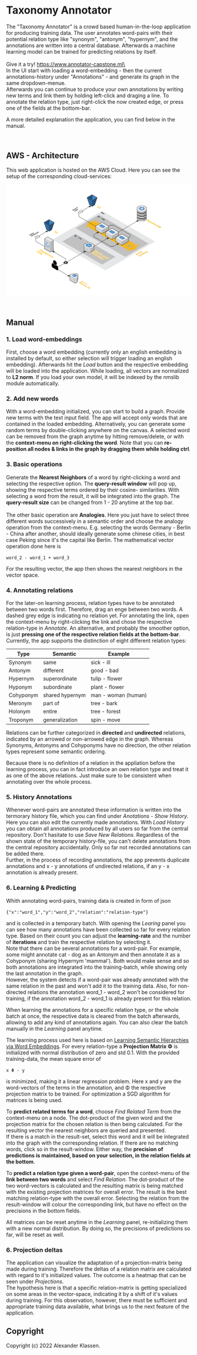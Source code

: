 # Taxonomy Annotator

The "Taxonomy Annotator" is a crowd based human-in-the-loop application for producing training data. The user annotates word-pairs with their potential relation type like "synonym", "antonym", "hypernym", and the annotations are written into a central database. Afterwards a machine learning model can be trained for predicting relations by itself.\
\
Give it a try! https://www.annotator-capstone.ml\
\
In the UI start with loading a word-embedding - then the current annotations-history under "Annotations" - and generate its graph in the same dropdown-menue.
\
Afterwards you can continue to produce your own annotations by writing new terms and link them by holding left-click and draging a line. To annotate the relation type, just right-click the now created edge, or press one of the fields at the bottom-bar.

A more detailed explanation the application, you can find below in the manual.

</br>

## AWS - Architecture
This web application is hosted on the AWS Cloud. Here you can see the setup of the corresponding cloud-services:

![Overview](img/3d-nogrid.png)

</br>

## Manual

### 1. Load word-embeddings
First, choose a word embedding (currently only an english embedding is installed by default, so either selection will trigger loading an english embedding). Afterwards hit the *Load* button and the respective 
embedding will be loaded into the application. While loading, all vectors are normalized to **L2 norm**.
If you load your own model, it will be indexed  by the nmslib module automatically.

### 2. Add new words
With a word-embedding initialized, you can start to build a graph. Provide new terms with the 
text input field. The app will accept only words that are contained in the loaded embedding. 
Alternatively, you can generate some random terms by double-clicking anywhere on 
the canvas. A selected word can be removed from the graph anytime by hitting remove/delete, or with 
the **context-menu on right-clicking the word**. Note that you can **re-position all nodes & links in the
graph by dragging them while holding ctrl**.

### 3. Basic operations
Generate the **Nearest Neighbors** of a word by right-clicking a word and selecting the respective 
option. The **query-result window** will pop up, showing the respective terms ordered by their cosine-
similarities. With selecting a word from the result, it will be integrated into the graph. The 
**query-result size** can be changed from 1 - 20 anytime at the top bar.\
\
The other basic operation are **Analogies**. Here you just have to select three different words 
successively in a semantic order and choose the analogy operation from the context-menu. E.g. selecting 
the words Germany - Berlin - China after another, should ideally generate some chinese cities, in best 
case Peking since it's the capital like Berlin. The mathematical vector operation done here is
```console
word_2 - word_1 + word_3
```
For the resulting vector, the app then shows the nearest neighbors in the vector space.

### 4. Annotating relations
For the later-on learning process, relation types have to be annotated between two words first. Therefore,
drag an enge between two words. A dashed grey edge is indicating no relation yet. For annotating the link, 
open the context-menu by right-clicking the link and chose the respective relation-type in *Annotate*.
An alternative, and probably the smoother option, is just **pressing one of the respective relation fields
at the bottom-bar**.\
Currently, the app supports the distinction of eight different relation types:

| Type          | Semantic             | Example             |
|---------------|----------------------|---------------------|
| Synonym       | same                 | sick - ill          |
| Antonym       | different            | good - bad          |
| Hypernym      | superordinate        | tulip - flower      |
| Hyponym       | subordinate          | plant - flower      |
| Cohyponym     | shared hypernym      | man - woman (human) |
| Meronym       | part of              | tree - bark         |
| Holonym       | entire               | tree - forest       |
| Troponym      | generalization       | spin - move         |

Relations can be further categorized in **directed** and **undirected** relations, indicated by an arrowed or 
non-arrowed edge in the graph. Whereas Synonyms, Antonyms and Cohyponyms have no direction, the other relation types represent some semantic ordering.

Because there is no definition of a relation in the appliation before the learning process, you can 
in fact introduce an own relation type and treat it as one of the above relations. Just make sure to
be consistent when annotating over the whole process.

### 5. History Annotations
Whenever word-pairs are annotated these information is written into the termorary history file, which you can find under *Anotations* - *Show History*. Here you can also edit the currently made annotations. With *Load History* you can obtain all annotations produced by all users so far from the central repository. Don't hasitate to use *Save New Relations*. Regardless of the shown state of the temporary
history-file, you can't delete annotations from the central repository accidentally. Only so far not recorded annotations can be added there.\
Further, in the process of recording annotations, the app prevents duplicate annotations and x - y annotations of undirected relations, if an y - x annotation is already present.

### 6. Learning & Predicting
Whith annotating word-pairs, training data is created in form of json
```console
{"x":"word_1","y":"word_2","relation":"relation-type"}
```
and is collected in a temporary batch. With opening the *Learing* panel you can see how many annotations have been collected so far for every relation type. Based on their count you can adjust the **learning-rate** and the number of **iterations** and train the respective relation by selecting it.\
Note that there can be several annotations for a word-pair. For example, some might annotate cat - dog 
as an Antonym and then annotate it as a Cohyponym (sharing Hypernym 'mammal'). Both would make sense
and so both annotations are integrated into the training-batch, while showing only the last annotation
in the graph.\
However, the system detects if a word-pair was already annotated with the same relation in the past 
and won't add it to the training data. Also, for non-directed relations the annotation word_1 - word_2
won't be considered for training, if the annotation word_2 - word_1 is already present for this relation.

When learning the annotations for a specific relation type, or the whole batch at once, the respective data
is cleared from the batch afterwards, allowing to add any kind of annotations again. You can also clear the 
batch manually in the *Learning* panel anytime.

The learning process used here is based on 
[Learning Semantic Hierarchies via Word Embeddings](https://www.researchgate.net/publication/270877882_Learning_Semantic_Hierarchies_via_Word_Embeddings).
For every relation-type a **Projection Matrix Φ** is initialized with normal distribution of zero and std 0.1.
With the provided training-data, the mean square error of
```console
x Φ - y
```
is minimized, making it a linear regression problem. Here x and y are the word-vectors of the terms in 
the annotation, and Φ the respective projection matrix to be trained. For optimization a SGD algorithm for 
matrices is being used.

To **predict related terms for a word**, choose *Find Related Term* from the context-menu on a node. The 
dot-product of the given word and the projection matrix for the chosen relation is then being calculated. 
For the resulting vector the nearest neighbors are queried and presented.\
If there is a match in the result-set, select this word and it will be integrated into the graph with the 
corresponding relation. If there are no matching words, click so in the result-window. Either
way, the **precision of predictions is maintained, based on your selection, in the relation fields at the 
bottom**.

To **predict a relation type given a word-pair**, open the context-menu of the **link between two words** and 
select *Find Relation*. The dot-product of the two word-vectors is calculated and the resulting matrix is 
being matched with the existing projection matrices for overall error. The result is the best matching 
relation-type with the overall error. Selecting the relation from the result-window will colour the 
corresponding link, but have no effect on the precisions in the bottom fields.

All matrices can be reset anytime in the *Learning* panel, re-initializing them with a new normal distribution.
By doing so, the precisions of predictions so far, will be reset as well.


### 6. Projection deltas
The application can visualize the adaptation of a projection-matrix being made during training. Therefore the
deltas of a relation matrix are calculated with regard to it's initialized values. The outcome is a heatmap 
that can be seen under *Projections*.\
The hypothesis here is that a specific relation-matrix is getting specialized on some areas in the vector-space, 
indicating it by a shift of it's values during training. For this observation, however, there must be sufficient 
and appropriate training data available, what brings us to the next feature of the application.



## Copyright
Copyright (c) 2022 Alexander Klassen.

